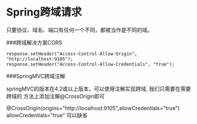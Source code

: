 # Spring跨域请求

只要协议、域名、端口有任何一个不同，都被当作是不同的域。###跨域解决方案CORS


```
response.setHeader("Access-Control-Allow-Origin", "http://localhost:9105");response.setHeader("Access-Control-Allow-Credentials", "true");

```

###SpringMVC跨域注解
springMVC的版本在4.2或以上版本，可以使用注解实现跨域, 我们只需要在需要跨域的
方法上添加注解@CrossOrigin即可@CrossOrigin(origins="http://localhost:9105",allowCredentials="true")allowCredentials="true"  可以缺省

<!--
create time: 2018-01-16 09:54:50
Author: Alfred

This file is created by Marboo<http://marboo.io> template file $MARBOO_HOME/.media/starts/default.md
本文件由 Marboo<http://marboo.io> 模板文件 $MARBOO_HOME/.media/starts/default.md 创建
-->


